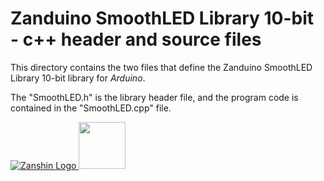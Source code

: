 # Zanduino SmoothLED Library 10-bit - c++ header and source files<br>

This directory contains the two files that define the Zanduino SmoothLED Library 10-bit library for *Arduino*.

The "SmoothLED.h" is the library header file, and the program code is contained in the "SmoothLED.cpp" file.

[![Zanshin Logo](https://zanduino.github.io/Images/zanshinkanjitiny.gif) <img src="https://zanduino.github.io/Images/zanshintext.gif" width="75"/>](https://zanduino.github.io)
